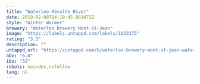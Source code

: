 ```yaml
---
title: "Waterloo Récolte Hiver"
date: 2019-02-08T14:19:45.861472Z
style: "Winter Warmer"
brewery: "Waterloo Brewery Mont-St-Jean"
image: "https://labels.untappd.com/labels/1833375"
rating: "3.3"
description: ""
untappd_url: "https://untappd.com/b/waterloo-brewery-mont-st-jean-waterloo-recolte-hiver/1833375"
abv: "6.0"
ibu: "32"
robots: noindex,nofollow
lang: nl
---
```


